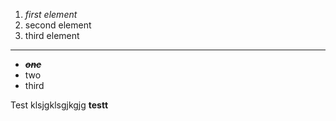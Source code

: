 1. *first element*
2. second element
3. third element

***

* *__~~one~~__*
* two
* third



Test klsjgklsgjkgjg __testt__